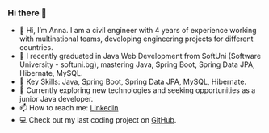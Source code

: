 ### Hi there 👋

- 👋 Hi, I’m Anna. I am a civil engineer with 4 years of experience working with multinational teams, developing engineering projects for different countries.
- 🌱 I recently graduated in Java Web Development from SoftUni (Software University - softuni.bg), mastering Java, Spring Boot, Spring Data JPA, Hibernate, MySQL.
- 🔧 Key Skills: Java, Spring Boot, Spring Data JPA, MySQL, Hibernate.
- 🚀 Currently exploring new technologies and seeking opportunities as a junior Java developer.
- 📫 How to reach me: [LinkedIn](https://www.linkedin.com/in/annamileva/)
- 💻 Check out my last coding project on [GitHub](https://github.com/98AnnaM/recipe-website-project).


<!--
**98AnnaM/98AnnaM** is a ✨ _special_ ✨ repository because its `README.md` (this file) appears on your GitHub profile.

Here are some ideas to get you started:

- 🔭 I’m currently working on ...
- 🌱 I’m currently learning ...
- 👯 I’m looking to collaborate on ...
- 🤔 I’m looking for help with ...
- 💬 Ask me about ...
- 📫 How to reach me: ...
- 😄 Pronouns: ...
- ⚡ Fun fact: ...
-->
